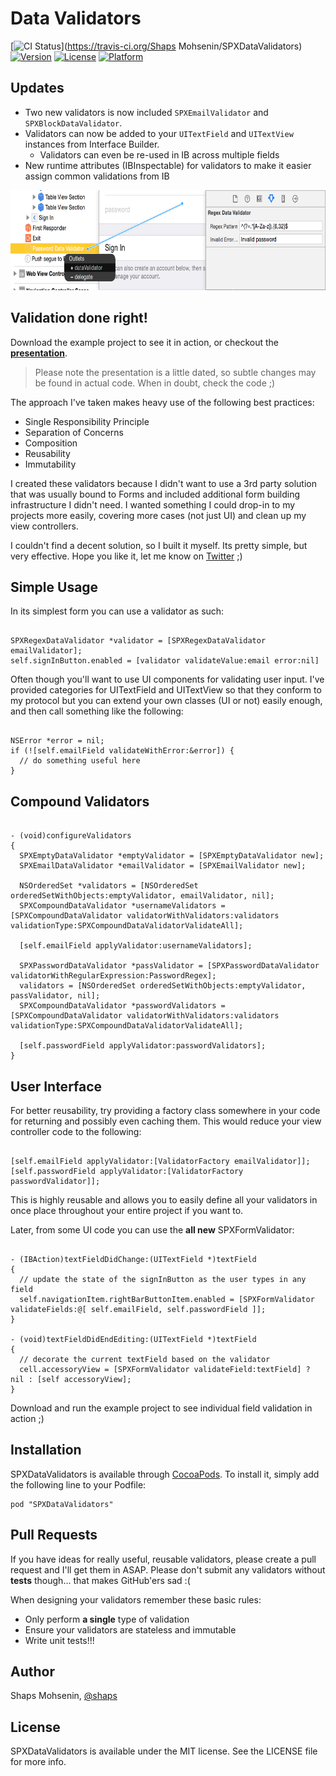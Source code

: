 # Data Validators

[![CI Status](http://img.shields.io/travis/shaps80/SPXDataValidators.svg?style=flat)](https://travis-ci.org/Shaps Mohsenin/SPXDataValidators)
[![Version](https://img.shields.io/cocoapods/v/SPXDataValidators.svg?style=flat)](http://cocoadocs.org/docsets/SPXDataValidators)
[![License](https://img.shields.io/cocoapods/l/SPXDataValidators.svg?style=flat)](http://cocoadocs.org/docsets/SPXDataValidators)
[![Platform](https://img.shields.io/cocoapods/p/SPXDataValidators.svg?style=flat)](http://cocoadocs.org/docsets/SPXDataValidators)

## Updates

* Two new validators is now included `SPXEmailValidator` and `SPXBlockDataValidator`.
* Validators can now be added to your `UITextField` and `UITextView` instances from Interface Builder.
	- Validators can even be re-used in IB across multiple fields
* New runtime attributes (IBInspectable) for validators to make it easier assign common validations from IB

<img src="Screenshots/IB.png" width="720" height="160" />

## Validation done right!

Download the example project to see it in action, or checkout the **[presentation](https://github.com/shaps80/SPXDataValidators/blob/master/Data%20Validation%20-%20Presentation.pdf?raw=true)**.

>Please note the presentation is a little dated, so subtle changes may be found in actual code. When in doubt, check the code ;)

The approach I've taken makes heavy use of the following best practices:

* Single Responsibility Principle
* Separation of Concerns
* Composition
* Reusability
* Immutability

I created these validators because I didn't want to use a 3rd party solution that was usually bound to Forms and included additional form building infrastructure I didn't need. I wanted something I could drop-in to my projects more easily, covering more cases (not just UI) and clean up my view controllers.

I couldn't find a decent solution, so I built it myself. Its pretty simple, but very effective. Hope you like it, let me know on [Twitter](http://twitter.com/shaps) ;)

## Simple Usage

In its simplest form you can use a validator as such:

``` objc

SPXRegexDataValidator *validator = [SPXRegexDataValidator emailValidator];
self.signInButton.enabled = [validator validateValue:email error:nil]

```

Often though you'll want to use UI components for validating user input. I've provided categories for UITextField and UITextView so that they conform to my protocol <SPXDataField> but you can extend your own classes (UI or not) easily enough, and then call something like the following:
  
``` objc

NSError *error = nil;
if (![self.emailField validateWithError:&error]) {
  // do something useful here
}

```

## Compound Validators

``` objc

- (void)configureValidators
{
  SPXEmptyDataValidator *emptyValidator = [SPXEmptyDataValidator new];
  SPXEmailDataValidator *emailValidator = [SPXEmailValidator new];

  NSOrderedSet *validators = [NSOrderedSet orderedSetWithObjects:emptyValidator, emailValidator, nil];
  SPXCompoundDataValidator *usernameValidators = [SPXCompoundDataValidator validatorWithValidators:validators validationType:SPXCompoundDataValidatorValidateAll];

  [self.emailField applyValidator:usernameValidators];

  SPXPasswordDataValidator *passValidator = [SPXPasswordDataValidator validatorWithRegularExpression:PasswordRegex];
  validators = [NSOrderedSet orderedSetWithObjects:emptyValidator, passValidator, nil];
  SPXCompoundDataValidator *passwordValidators = [SPXCompoundDataValidator validatorWithValidators:validators validationType:SPXCompoundDataValidatorValidateAll];

  [self.passwordField applyValidator:passwordValidators];
}

```

## User Interface

For better reusability, try providing a factory class somewhere in your code for returning and possibly even caching them. This would reduce your view controller code to the following:

``` objc

[self.emailField applyValidator:[ValidatorFactory emailValidator]];
[self.passwordField applyValidator:[ValidatorFactory passwordValidator]];

```

This is highly reusable and allows you to easily define all your validators in once place throughout your entire project if you want to.

Later, from some UI code you can use the **all new** SPXFormValidator:

``` objc

- (IBAction)textFieldDidChange:(UITextField *)textField
{
  // update the state of the signInButton as the user types in any field
  self.navigationItem.rightBarButtonItem.enabled = [SPXFormValidator validateFields:@[ self.emailField, self.passwordField ]];
}

- (void)textFieldDidEndEditing:(UITextField *)textField
{
  // decorate the current textField based on the validator  
  cell.accessoryView = [SPXFormValidator validateField:textField] ? nil : [self accessoryView];
}

```

Download and run the example project to see individual field validation in action ;)

## Installation

SPXDataValidators is available through [CocoaPods](http://cocoapods.org). To install
it, simply add the following line to your Podfile:

    pod "SPXDataValidators"

## Pull Requests

If you have ideas for really useful, reusable validators, please create a pull request and I'll get them in ASAP. Please don't submit any validators without **tests** though... that makes GitHub'ers sad :( 

When designing your validators remember these basic rules:

* Only perform **a single** type of validation
* Ensure your validators are stateless and immutable
* Write unit tests!!!

## Author

Shaps Mohsenin, [@shaps](http://twitter.com/shaps)

## License

SPXDataValidators is available under the MIT license. See the LICENSE file for more info.

